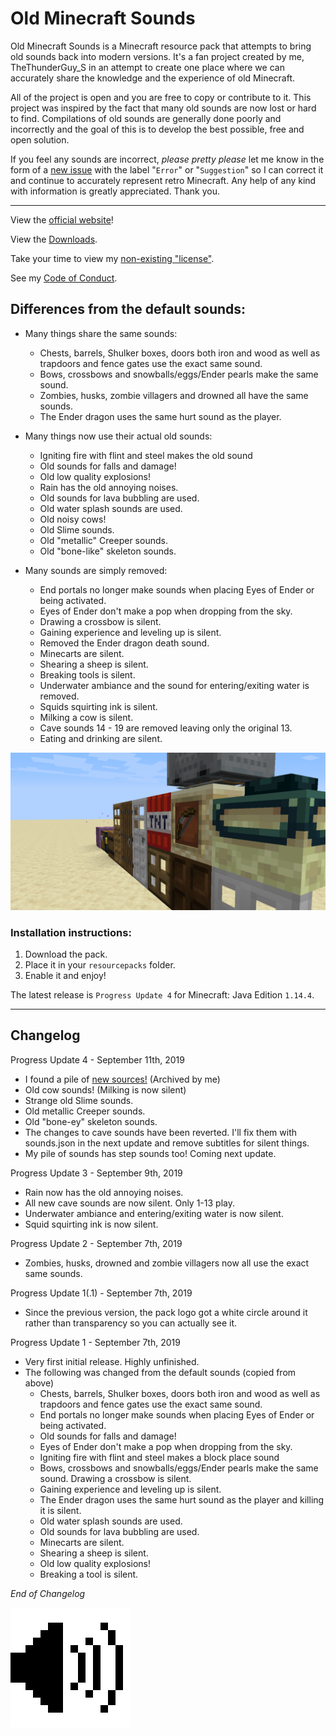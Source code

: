 # Old Minecraft Sounds

Old Minecraft Sounds is a Minecraft resource pack that attempts to bring old sounds back into modern versions.
It's a fan project created by me, TheThunderGuy_S in an attempt to create one place where we can accurately share the knowledge and the experience of old Minecraft.

All of the project is open and you are free to copy or contribute to it.
This project was inspired by the fact that many old sounds are now lost or hard to find. 
Compilations of old sounds are generally done poorly and incorrectly and the goal of this is to develop the best possible, free and open solution.

If you feel any sounds are incorrect, *please pretty please* let me know in the form of a [new issue](https://github.com/TheThunderGuyS/OldMinecraftSounds/issues/new) with the label "`Error`" or "`Suggestion`" so I can correct it and continue to accurately represent retro Minecraft. Any help of any kind with information is greatly appreciated. Thank you.
*************************************************
View the [official website](https://TheThunderGuyS.github.io/OldMinecraftSounds/)!

View the [Downloads](https://github.com/TheThunderGuyS/OldMinecraftSounds/releases).

Take your time to view my [non-existing "license"](LICENSE.md).

See my [Code of Conduct](CODE_OF_CONDUCT.md).

## Differences from the default sounds:

- Many things share the same sounds:
  - Chests, barrels, Shulker boxes, doors both iron and wood as well as trapdoors and fence gates use the exact same sound.
  - Bows, crossbows and snowballs/eggs/Ender pearls make the same sound.
  - Zombies, husks, zombie villagers and drowned all have the same sounds.
  - The Ender dragon uses the same hurt sound as the player.

- Many things now use their actual old sounds:
  - Igniting fire with flint and steel makes the old sound
  - Old sounds for falls and damage!
  - Old low quality explosions!
  - Rain has the old annoying noises.
  - Old sounds for lava bubbling are used.
  - Old water splash sounds are used.
  - Old noisy cows!
  - Old Slime sounds.
  - Old "metallic" Creeper sounds.
  - Old "bone-like" skeleton sounds.

- Many sounds are simply removed:
  - End portals no longer make sounds when placing Eyes of Ender or being activated.
  - Eyes of Ender don't make a pop when dropping from the sky.
  - Drawing a crossbow is silent.
  - Gaining experience and leveling up is silent.
  - Removed the Ender dragon death sound.
  - Minecarts are silent.
  - Shearing a sheep is silent.
  - Breaking tools is silent.
  - Underwater ambiance and the sound for entering/exiting water is removed.
  - Squids squirting ink is silent.
  - Milking a cow is silent.
  - Cave sounds 14 - 19 are removed leaving only the original 13.
  - Eating and drinking are silent.

![](Banner.png)

### Installation instructions:
 1. Download the pack.
 2. Place it in your `resourcepacks` folder.
 3. Enable it and enjoy!


The latest release is `Progress Update 4` for Minecraft: Java Edition `1.14.4`.

************************************************************************
## Changelog

Progress Update 4 - September 11th, 2019
- I found a pile of [new sources!](https://archive.org/details/MinecraftAlphaResources) (Archived by me)
- Old cow sounds! (Milking is now silent)
- Strange old Slime sounds.
- Old metallic Creeper sounds.
- Old "bone-ey" skeleton sounds.
- The changes to cave sounds have been reverted. I'll fix them with sounds.json in the next update and remove subtitles for silent things.
- My pile of sounds has step sounds too! Coming next update.

Progress Update 3 - September 9th, 2019
- Rain now has the old annoying noises.
- All new cave sounds are now silent. Only 1-13 play.
- Underwater ambiance and entering/exiting water is now silent.
- Squid squirting ink is now silent.

Progress Update 2 - September 7th, 2019
- Zombies, husks, drowned and zombie villagers now all use the exact same sounds.

Progress Update 1(.1) - September 7th, 2019
- Since the previous version, the pack logo got a white circle around it rather than transparency so you can actually see it.

Progress Update 1 - September 7th, 2019

- Very first initial release. Highly unfinished.
- The following was changed from the default sounds (copied from above)
  - Chests, barrels, Shulker boxes, doors both iron and wood as well as trapdoors and fence gates use the exact same sound.
  - End portals no longer make sounds when placing Eyes of Ender or being activated.
  - Old sounds for falls and damage!
  - Eyes of Ender don't make a pop when dropping from the sky.
  - Igniting fire with flint and steel makes a block place sound
  - Bows, crossbows and snowballs/eggs/Ender pearls make the same sound. Drawing a crossbow is silent.
  - Gaining experience and leveling up is silent.
  - The Ender dragon uses the same hurt sound as the player and killing it is silent.
  - Old water splash sounds are used.
  - Old sounds for lava bubbling are used.
  - Minecarts are silent.
  - Shearing a sheep is silent.
  - Old low quality explosions!
  - Breaking a tool is silent.

*End of Changelog*

![*End of File*](website/favicons/android-chrome-192x192.png)
